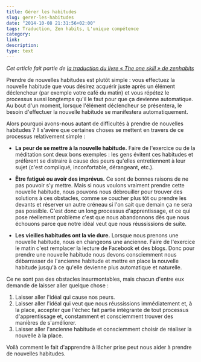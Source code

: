 ```yaml
---
title: Gérer les habitudes
slug: gerer-les-habitudes
date: "2014-10-08 21:31:56+02:00"
tags: Traduction, Zen habits, L'unique compétence
category: 
link: 
description: 
type: text
---
```


_Cet article fait partie de [la traduction du livre « The one skill » de zenhabits](/blog/fr/traduction-du-livre-the-one-skill-de-zenhabits/)_

Prendre de nouvelles habitudes est plutôt simple : vous effectuez la nouvelle habitude que vous désirez acquérir juste après un élément déclencheur (par exemple votre café du matin) et vous répétez le processus aussi longtemps qu'il le faut pour que ça devienne automatique. Au bout d'un moment, lorsque l'élément déclencheur se présentera, le besoin d'effectuer la nouvelle habitude se manifestera automatiquement.
<!-- TEASER_END -->
Alors pourquoi avons-nous autant de difficultés à prendre de nouvelles habitudes ? Il s'avère que certaines choses se mettent en travers de ce processus relativement simple :

- __La peur de se mettre à la nouvelle habitude.__ Faire de l'exercice ou de la méditation sont deux bons exemples : les gens évitent ces habitudes et préfèrent se distraire à cause des peurs qu'elles entretiennent à leur sujet (c'est compliqué, inconfortable, dérangeant, etc.).

- __Être fatigué ou avoir des imprévus.__ Ce sont de bonnes raisons de ne pas pouvoir s'y mettre. Mais si nous voulons vraiment prendre cette nouvelle habitude, nous pouvons nous débrouiller pour trouver des solutions à ces obstacles, comme se coucher plus tôt ou prendre les devants et réserver un autre créneau si l'on sait que demain ça ne sera pas possible. C'est donc un long processus d'apprentissage, et ce qui pose réellement problème c'est que nous abandonnons dès que nous échouons parce que notre idéal veut que nous réussissions de suite.

- __Les vieilles habitudes ont la vie dure.__ Lorsque nous prenons une nouvelle habitude, nous en changeons une ancienne. Faire de l'exercice le matin c'est remplacer la lecture de Facebook et des blogs. Donc pour prendre une nouvelle habitude nous devons consciemment nous débarrasser de l'ancienne habitude et mettre en place la nouvelle habitude jusqu'à ce qu'elle devienne plus automatique et naturelle.

Ce ne sont pas des obstacles insurmontables, mais chacun d'entre eux demande de laisser aller quelque chose :

1. Laisser aller l'idéal qui cause nos peurs.
2. Laisser aller l'idéal qui veut que nous réussissions immédiatement et, à la place, accepter que l'échec fait partie intégrante de tout processus d'apprentissage et, constamment et consciemment trouver des manières de s'améliorer.
3. Laisser aller l'ancienne habitude et consciemment choisir de réaliser la nouvelle à la place.

Voilà comment le fait d'apprendre à lâcher prise peut nous aider à prendre de nouvelles habitudes.

